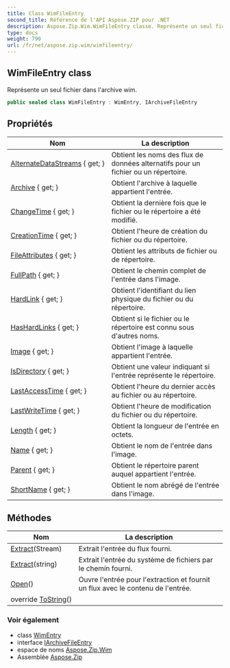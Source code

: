 ```yaml
---
title: Class WimFileEntry
second_title: Référence de l'API Aspose.ZIP pour .NET
description: Aspose.Zip.Wim.WimFileEntry classe. Représente un seul fichier dans larchive wim.
type: docs
weight: 790
url: /fr/net/aspose.zip.wim/wimfileentry/
---
```

## WimFileEntry class

Représente un seul fichier dans l'archive wim.

```csharp
public sealed class WimFileEntry : WimEntry, IArchiveFileEntry
```

## Propriétés

| Nom | La description |
| --- | --- |
| [AlternateDataStreams](../../aspose.zip.wim/wimentry/alternatedatastreams/) { get; } | Obtient les noms des flux de données alternatifs pour un fichier ou un répertoire. |
| [Archive](../../aspose.zip.wim/wimentry/archive/) { get; } | Obtient l'archive à laquelle appartient l'entrée. |
| [ChangeTime](../../aspose.zip.wim/wimentry/changetime/) { get; } | Obtient la dernière fois que le fichier ou le répertoire a été modifié. |
| [CreationTime](../../aspose.zip.wim/wimentry/creationtime/) { get; } | Obtient l'heure de création du fichier ou du répertoire. |
| [FileAttributes](../../aspose.zip.wim/wimentry/fileattributes/) { get; } | Obtient les attributs de fichier ou de répertoire. |
| [FullPath](../../aspose.zip.wim/wimentry/fullpath/) { get; } | Obtient le chemin complet de l'entrée dans l'image. |
| [HardLink](../../aspose.zip.wim/wimentry/hardlink/) { get; } | Obtient l'identifiant du lien physique du fichier ou du répertoire. |
| [HasHardLinks](../../aspose.zip.wim/wimentry/hashardlinks/) { get; } | Obtient si le fichier ou le répertoire est connu sous d'autres noms. |
| [Image](../../aspose.zip.wim/wimentry/image/) { get; } | Obtient l'image à laquelle appartient l'entrée. |
| [IsDirectory](../../aspose.zip.wim/wimentry/isdirectory/) { get; } | Obtient une valeur indiquant si l'entrée représente le répertoire. |
| [LastAccessTime](../../aspose.zip.wim/wimentry/lastaccesstime/) { get; } | Obtient l'heure du dernier accès au fichier ou au répertoire. |
| [LastWriteTime](../../aspose.zip.wim/wimentry/lastwritetime/) { get; } | Obtient l'heure de modification du fichier ou du répertoire. |
| [Length](../../aspose.zip.wim/wimfileentry/length/) { get; } | Obtient la longueur de l'entrée en octets. |
| [Name](../../aspose.zip.wim/wimentry/name/) { get; } | Obtient le nom de l'entrée dans l'image. |
| [Parent](../../aspose.zip.wim/wimentry/parent/) { get; } | Obtient le répertoire parent auquel appartient l'entrée. |
| [ShortName](../../aspose.zip.wim/wimentry/shortname/) { get; } | Obtient le nom abrégé de l'entrée dans l'image. |

## Méthodes

| Nom | La description |
| --- | --- |
| [Extract](../../aspose.zip.wim/wimfileentry/extract/#extract_1)(Stream) | Extrait l'entrée du flux fourni. |
| [Extract](../../aspose.zip.wim/wimfileentry/extract/#extract)(string) | Extrait l'entrée du système de fichiers par le chemin fourni. |
| [Open](../../aspose.zip.wim/wimfileentry/open/)() | Ouvre l'entrée pour l'extraction et fournit un flux avec le contenu de l'entrée. |
| override [ToString](../../aspose.zip.wim/wimentry/tostring/)() |  |

### Voir également

* class [WimEntry](../wimentry/)
* interface [IArchiveFileEntry](../../aspose.zip/iarchivefileentry/)
* espace de noms [Aspose.Zip.Wim](../../aspose.zip.wim/)
* Assemblée [Aspose.Zip](../../)


